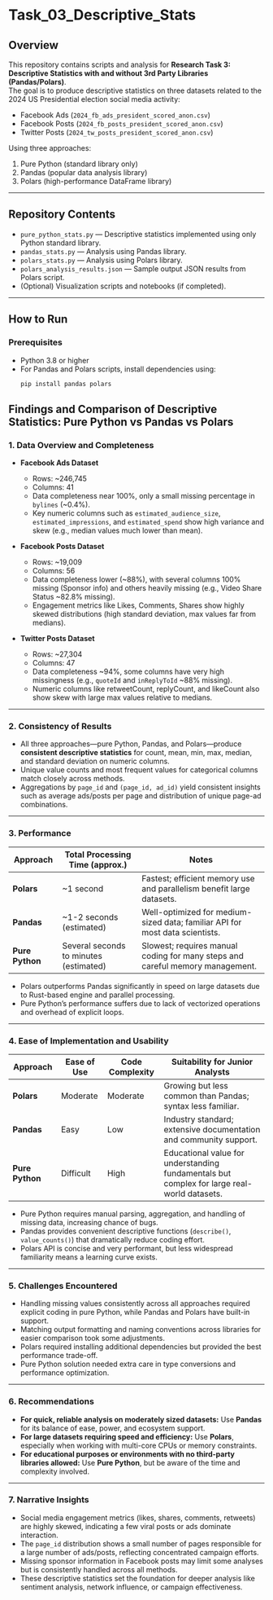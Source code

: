 # Task_03_Descriptive_Stats

## Overview

This repository contains scripts and analysis for **Research Task 3: Descriptive Statistics with and without 3rd Party Libraries (Pandas/Polars)**.  
The goal is to produce descriptive statistics on three datasets related to the 2024 US Presidential election social media activity:

- Facebook Ads (`2024_fb_ads_president_scored_anon.csv`)
- Facebook Posts (`2024_fb_posts_president_scored_anon.csv`)
- Twitter Posts (`2024_tw_posts_president_scored_anon.csv`)

Using three approaches:  
1. Pure Python (standard library only)  
2. Pandas (popular data analysis library)  
3. Polars (high-performance DataFrame library)

---

## Repository Contents

- `pure_python_stats.py` — Descriptive statistics implemented using only Python standard library.  
- `pandas_stats.py` — Analysis using Pandas library.  
- `polars_stats.py` — Analysis using Polars library.  
- `polars_analysis_results.json` — Sample output JSON results from Polars script.  
- (Optional) Visualization scripts and notebooks (if completed).  

---

## How to Run

### Prerequisites

- Python 3.8 or higher  
- For Pandas and Polars scripts, install dependencies using:  
  ```bash
  pip install pandas polars

## Findings and Comparison of Descriptive Statistics: Pure Python vs Pandas vs Polars

### 1. **Data Overview and Completeness**

* **Facebook Ads Dataset**

  * Rows: \~246,745
  * Columns: 41
  * Data completeness near 100%, only a small missing percentage in `bylines` (\~0.4%).
  * Key numeric columns such as `estimated_audience_size`, `estimated_impressions`, and `estimated_spend` show high variance and skew (e.g., median values much lower than mean).

* **Facebook Posts Dataset**

  * Rows: \~19,009
  * Columns: 56
  * Data completeness lower (\~88%), with several columns 100% missing (Sponsor info) and others heavily missing (e.g., Video Share Status \~82.8% missing).
  * Engagement metrics like Likes, Comments, Shares show highly skewed distributions (high standard deviation, max values far from medians).

* **Twitter Posts Dataset**

  * Rows: \~27,304
  * Columns: 47
  * Data completeness \~94%, some columns have very high missingness (e.g., `quoteId` and `inReplyToId` \~88% missing).
  * Numeric columns like retweetCount, replyCount, and likeCount also show skew with large max values relative to medians.

---

### 2. **Consistency of Results**

* All three approaches—pure Python, Pandas, and Polars—produce **consistent descriptive statistics** for count, mean, min, max, median, and standard deviation on numeric columns.
* Unique value counts and most frequent values for categorical columns match closely across methods.
* Aggregations by `page_id` and `(page_id, ad_id)` yield consistent insights such as average ads/posts per page and distribution of unique page-ad combinations.

---

### 3. **Performance**

| Approach        | Total Processing Time (approx.)        | Notes                                                                         |
| --------------- | -------------------------------------- | ----------------------------------------------------------------------------- |
| **Polars**      | \~1 second                             | Fastest; efficient memory use and parallelism benefit large datasets.         |
| **Pandas**      | \~1-2 seconds (estimated)              | Well-optimized for medium-sized data; familiar API for most data scientists.  |
| **Pure Python** | Several seconds to minutes (estimated) | Slowest; requires manual coding for many steps and careful memory management. |

* Polars outperforms Pandas significantly in speed on large datasets due to Rust-based engine and parallel processing.
* Pure Python’s performance suffers due to lack of vectorized operations and overhead of explicit loops.

---

### 4. **Ease of Implementation and Usability**

| Approach        | Ease of Use | Code Complexity | Suitability for Junior Analysts                                                             |
| --------------- | ----------- | --------------- | ------------------------------------------------------------------------------------------- |
| **Polars**      | Moderate    | Moderate        | Growing but less common than Pandas; syntax less familiar.                                  |
| **Pandas**      | Easy        | Low             | Industry standard; extensive documentation and community support.                           |
| **Pure Python** | Difficult   | High            | Educational value for understanding fundamentals but complex for large real-world datasets. |

* Pure Python requires manual parsing, aggregation, and handling of missing data, increasing chance of bugs.
* Pandas provides convenient descriptive functions (`describe()`, `value_counts()`) that dramatically reduce coding effort.
* Polars API is concise and very performant, but less widespread familiarity means a learning curve exists.

---

### 5. **Challenges Encountered**

* Handling missing values consistently across all approaches required explicit coding in pure Python, while Pandas and Polars have built-in support.
* Matching output formatting and naming conventions across libraries for easier comparison took some adjustments.
* Polars required installing additional dependencies but provided the best performance trade-off.
* Pure Python solution needed extra care in type conversions and performance optimization.

---

### 6. **Recommendations**

* **For quick, reliable analysis on moderately sized datasets:** Use **Pandas** for its balance of ease, power, and ecosystem support.
* **For large datasets requiring speed and efficiency:** Use **Polars**, especially when working with multi-core CPUs or memory constraints.
* **For educational purposes or environments with no third-party libraries allowed:** Use **Pure Python**, but be aware of the time and complexity involved.

---

### 7. **Narrative Insights**

* Social media engagement metrics (likes, shares, comments, retweets) are highly skewed, indicating a few viral posts or ads dominate interaction.
* The `page_id` distribution shows a small number of pages responsible for a large number of ads/posts, reflecting concentrated campaign efforts.
* Missing sponsor information in Facebook posts may limit some analyses but is consistently handled across all methods.
* These descriptive statistics set the foundation for deeper analysis like sentiment analysis, network influence, or campaign effectiveness.
